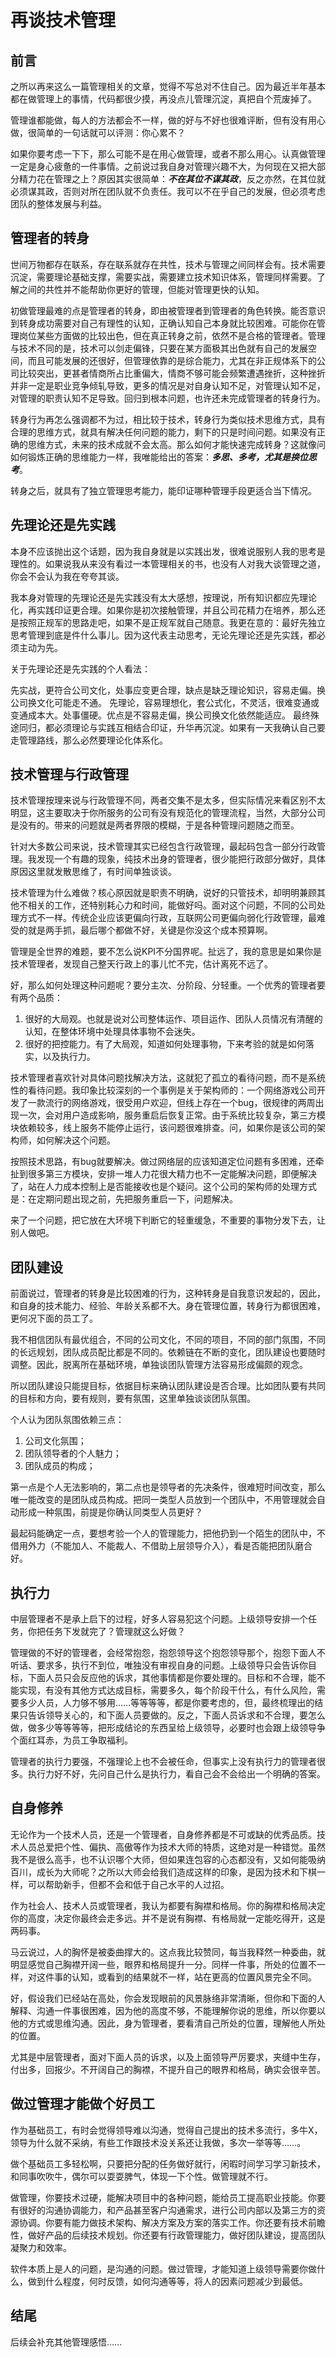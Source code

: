 # 再谈技术管理

## 前言

之所以再来这么一篇管理相关的文章，觉得不写总对不住自己。因为最近半年基本都在做管理上的事情，代码都很少摸，再没点儿管理沉淀，真把自个荒废掉了。

管理谁都能做，每人的方法都会不一样，做的好与不好也很难评断，但有没有用心做，很简单的一句话就可以评测：你心累不？

如果你要考虑一下下，那么可能不是在用心做管理，或者不那么用心。认真做管理一定是身心疲惫的一件事情。之前说过我自身对管理兴趣不大，为何现在又把大部分精力花在管理之上？原因其实很简单：***不在其位不谋其政***，反之亦然，在其位就必须谋其政，否则对所在团队就不负责任。我可以不在乎自己的发展，但必须考虑团队的整体发展与利益。


## 管理者的转身

世间万物都存在联系，存在联系就存在共性，技术与管理之间同样会有。技术需要沉淀，需要理论基础支撑，需要实战，需要建立技术知识体系，管理同样需要。了解之间的共性并不能帮助你更好的管理，但能对管理更快的认知。

初做管理最难的点是管理者的转身，即由被管理者到管理者的角色转换。能否意识到转身成功需要对自己有理性的认知，正确认知自己本身就比较困难。可能你在管理岗位某些方面做的比较出色，但在真正转身之前，依然不是合格的管理者。管理与技术不同的是，技术可以剑走偏锋，只要在某方面极其出色就有自己的发展空间，而且可能发展的还很好，但管理依靠的是综合能力，尤其在非正规体系下的公司比较突出，更甚者情商所占比重偏大，情商不够可能会频繁遭遇挫折，这种挫折并非一定是职业竞争倾轧导致，更多的情况是对自身认知不足，对管理认知不足，对管理的职责认知不足导致。回归到根本问题，也许还未完成管理者的转身行为。

转身行为再怎么强调都不为过，相比较于技术，转身行为类似技术思维方式，具有合理的思维方式，就具有解决任何问题的能力，剩下的只是时间问题。如果没有正确的思维方式，未来的技术成就不会太高。那么如何才能快速完成转身？这就像问如何锻炼正确的思维能力一样，我唯能给出的答案：***多思、多考，尤其是换位思考***。

转身之后，就具有了独立管理思考能力，能印证哪种管理手段更适合当下情况。

## 先理论还是先实践

本身不应该抛出这个话题，因为我自身就是以实践出发，很难说服别人我的思考是理性的。如果说我从来没有看过一本管理相关的书，也没有人对我大谈管理之道，你会不会认为我在夸夸其谈。

我本身对管理的先理论还是先实践没有太大感想，按理说，所有知识都应先理论化，再实践印证更合理。如果你是初次接触管理，并且公司花精力在培养，那么还是按照正规军的思路走吧，如果不是正规军就自己随意。我更在意的：最好先独立思考管理到底是件什么事儿。因为这代表主动思考，无论先理论还是先实践，都必须主动为先。

关于先理论还是先实践的个人看法：

先实战，更符合公司文化，处事应变更合理，缺点是缺乏理论知识，容易走偏。换公司换文化可能走不通。
先理论，容易理想化，套公式化，不灵活，很难变通或变通成本大。处事僵硬。优点是不容易走偏，换公司换文化依然能适应。
最终殊途同归，都必须理论与实践互相结合印证，升华再沉淀。如果有一天我确认自己要走管理路线，那么必然要理论化体系化。

## 技术管理与行政管理

技术管理按理来说与行政管理不同，两者交集不是太多，但实际情况来看区别不太明显，这主要取决于你所服务的公司有没有规范化的管理流程，当然，大部分公司是没有的。带来的问题就是两者界限的模糊，于是各种管理问题随之而至。

针对大多数公司来说，技术管理其实已经包含行政管理，最起码包含一部分行政管理。我发现一个有趣的现象，纯技术出身的管理者，很少能把行政部分做好，具体原因这里就发散思维了，有时间单独谈谈。

技术管理为什么难做？核心原因就是职责不明确，说好的只管技术，却明明兼顾其他不相关的工作，还特别耗心力和时间，能做好吗。面对这个问题，不同的公司处理方式不一样。传统企业应该更偏向行政，互联网公司更偏向弱化行政管理，最难受的就是两手抓，最后哪个都做不好，关键是你没这个成本预算啊。

管理是全世界的难题，要不怎么说KPI不分国界呢。扯远了，我的意思是如果你是技术管理者，发现自己整天行政上的事儿忙不完，估计离死不远了。

好，那么如何处理这种问题呢？要分主次、分阶段、分轻重。一个优秀的管理者要有两个品质：

1. 很好的大局观。也就是说对公司整体运作、项目运作、团队人员情况有清醒的认知，在整体环境中处理具体事物不会迷失。
2. 很好的把控能力。有了大局观，知道如何处理事物，下来考验的就是如何落实，以及执行力。

技术管理者喜欢针对具体问题找解决方法，这就犯了孤立的看待问题，而不是系统性的看待问题。我印象比较深刻的一个事例是关于架构师的：一个网络游戏公司开发了一款流行的网络游戏，很受用户欢迎，但线上存在一个bug，很规律的两周出现一次，会对用户造成影响，服务重启后恢复正常。由于系统比较复杂，第三方模块依赖较多，线上服务不能停止运行，该问题很难排查。问，如果你是该公司的架构师，如何解决这个问题。

按照技术思路，有bug就要解决。做过网络层的应该知道定位问题有多困难，还牵扯到很多第三方模块，安排一堆人力花很大精力也不一定能解决问题，即便解决了，站在人力成本控制上是否能接收也是个疑问。这个公司的架构师的处理方式是：在定期问题出现之前，先把服务重启一下，问题解决。

来了一个问题，把它放在大环境下判断它的轻重缓急，不重要的事物分发下去，让别人做吧。


## 团队建设

前面说过，管理者的转身是比较困难的行为，这种转身是自我意识发起的，因此，和自身的技术能力、经验、年龄关系都不大。身在管理位置，转身行为都很困难，更何况下面的员工了。

我不相信团队有最优组合，不同的公司文化，不同的项目，不同的部门氛围，不同的长远规划，团队成员配比都是不同的。依赖链在不断的变化，团队建设也要随时调整。因此，脱离所在基础环境，单独谈团队管理方法容易形成偏颇的观念。

所以团队建设只能提目标，依据目标来确认团队建设是否合理。比如团队要有共同的目标和方向，要有规则，要有氛围，这里单独谈谈团队氛围。

个人认为团队氛围依赖三点：

1. 公司文化氛围；
2. 团队领导者的个人魅力；
3. 团队成员的构成；

第一点是个人无法影响的，第二点也是领导者的先决条件，很难短时间改变，那么唯一能改变的是团队成员构成。把同一类型人员放到一个团队中，不用管理就会自动形成一种氛围，前提是你确认同类型人员更好？

最起码能确定一点，要想考验一个人的管理能力，把他扔到一个陌生的团队中，不借用外力（不能加人、不能裁人、不借助上层领导介入），看是否能把团队磨合好。

## 执行力

中层管理者不是承上启下的过程，好多人容易犯这个问题。上级领导安排一个任务，你把任务下发就完了？管理就这么好做？

管理做的不好的管理者，会经常抱怨，抱怨领导这个抱怨领导那个，抱怨下面人不听话、要求多，执行不到位，唯独没有审视自身的问题。上级领导只会告诉你目标，下面人员只会反应他的诉求，其他事情都是你要处理的。目标和不合理，能不能实现，有没有其他方式达成目标，需要多久，每个阶段干什么，有什么风险，需要多少人员，人力够不够用……等等等等，都是你要考虑的，但，最终梳理出的结果只告诉领导关心的，和下面人员要做的。反之，下面人员诉求和不合理，要怎么做，做多少等等等等，把形成结论的东西呈给上级领导，必要时也会跟上级领导争个面红耳赤，为员工争取福利。

管理者的执行力要强，不强理论上也不会被任命，但事实上没有执行力的管理者很多。执行力好不好，先问自己什么是执行力，看自己会不会给出一个明确的答案。

## 自身修养

无论作为一个技术人员，还是一个管理者，自身修养都是不可或缺的优秀品质。技术人员总爱把个性、偏执、高傲等作为技术大师的特质，这绝对是一种错觉。虽然我不是很么高手，也不认识哪个大师，但如果连包容的心态都没有，又如何能吸纳百川，成长为大师呢？之所以大师会给我们造成这样的印象，是因为技术和下棋一样，可以帮助新手，但都不会和低于自己水平的人过招。

作为社会人、技术人员或管理者，我认为都要有胸襟和格局。你的胸襟和格局决定你的高度，决定你最终会走多远。并不是说有胸襟、有格局就一定能吃得开，这是两码事。

马云说过，人的胸怀是被委曲撑大的。这点我比较赞同，每当我释然一种委曲，就明显感觉自己胸襟开阔一些，眼界和格局提升一分。同样一件事，所处的位置不一样，对这件事的认知，或看到的结果就不一样，站在更高的位置风景完全不同。

好，假设我们已经站在高处，你会发现眼前的风景脉络非常清晰，但你和下面的人解释、沟通一件事很困难，因为他的高度不够，不能理解你说的思维，所以你要以他的方式或思维沟通。因此，身为管理者，要看清自己所处的位置，理解他人所处的位置。

尤其是中层管理者，面对下面人员的诉求，以及上面领导严厉要求，夹缝中生存，付出多，回报少。不开阔自己的胸襟，不提升自己的眼界和格局，确实会很辛苦。

## 做过管理才能做个好员工

作为基础员工，有时会觉得领导难以沟通，觉得自己提出的技术多流行，多牛X，领导为什么就不采纳，有些工作跟技术没关系还让我做，多次一举等等……。

做个基础员工多轻松啊，只要把分配的任务做好就行，闲暇时间学习学习新技术，和同事吹吹牛，偶尔可以耍耍脾气，体现一下个性。做管理就不行。

做管理，你要技术过硬，能解决项目中的各种问题，能给员工提高职业技能。你要有很好的沟通协调能力，和产品甚至客户沟通需求，进行公司内部以及第三方的资源协调。你要有能力做技术架构、解决方案及方案的落实工作。你还要有技术前瞻性，做好产品的后续技术规划。你还要有行政管理能力，做好团队建设，提高团队凝聚力和效率。

软件本质上是人的问题，是沟通的问题。做过管理，才能知道上级领导需要你做什么，做到什么程度，何时反馈，如何沟通等等，将人的因素问题减少到最低。

## 结尾

后续会补充其他管理感悟……

